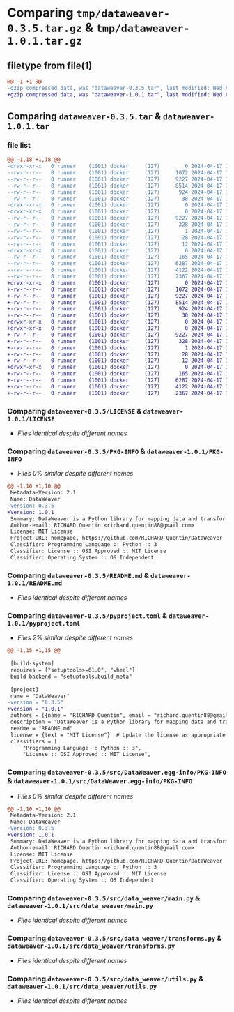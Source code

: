 # Comparing `tmp/dataweaver-0.3.5.tar.gz` & `tmp/dataweaver-1.0.1.tar.gz`

## filetype from file(1)

```diff
@@ -1 +1 @@
-gzip compressed data, was "dataweaver-0.3.5.tar", last modified: Wed Apr 17 12:22:41 2024, max compression
+gzip compressed data, was "dataweaver-1.0.1.tar", last modified: Wed Apr 17 12:24:30 2024, max compression
```

## Comparing `dataweaver-0.3.5.tar` & `dataweaver-1.0.1.tar`

### file list

```diff
@@ -1,18 +1,18 @@
-drwxr-xr-x   0 runner    (1001) docker     (127)        0 2024-04-17 12:22:41.608497 dataweaver-0.3.5/
--rw-r--r--   0 runner    (1001) docker     (127)     1072 2024-04-17 12:22:31.000000 dataweaver-0.3.5/LICENSE
--rw-r--r--   0 runner    (1001) docker     (127)     9227 2024-04-17 12:22:41.608497 dataweaver-0.3.5/PKG-INFO
--rw-r--r--   0 runner    (1001) docker     (127)     8514 2024-04-17 12:22:31.000000 dataweaver-0.3.5/README.md
--rw-r--r--   0 runner    (1001) docker     (127)      924 2024-04-17 12:22:31.000000 dataweaver-0.3.5/pyproject.toml
--rw-r--r--   0 runner    (1001) docker     (127)       38 2024-04-17 12:22:41.608497 dataweaver-0.3.5/setup.cfg
-drwxr-xr-x   0 runner    (1001) docker     (127)        0 2024-04-17 12:22:41.604497 dataweaver-0.3.5/src/
-drwxr-xr-x   0 runner    (1001) docker     (127)        0 2024-04-17 12:22:41.608497 dataweaver-0.3.5/src/DataWeaver.egg-info/
--rw-r--r--   0 runner    (1001) docker     (127)     9227 2024-04-17 12:22:41.000000 dataweaver-0.3.5/src/DataWeaver.egg-info/PKG-INFO
--rw-r--r--   0 runner    (1001) docker     (127)      328 2024-04-17 12:22:41.000000 dataweaver-0.3.5/src/DataWeaver.egg-info/SOURCES.txt
--rw-r--r--   0 runner    (1001) docker     (127)        1 2024-04-17 12:22:41.000000 dataweaver-0.3.5/src/DataWeaver.egg-info/dependency_links.txt
--rw-r--r--   0 runner    (1001) docker     (127)       28 2024-04-17 12:22:41.000000 dataweaver-0.3.5/src/DataWeaver.egg-info/requires.txt
--rw-r--r--   0 runner    (1001) docker     (127)       12 2024-04-17 12:22:41.000000 dataweaver-0.3.5/src/DataWeaver.egg-info/top_level.txt
-drwxr-xr-x   0 runner    (1001) docker     (127)        0 2024-04-17 12:22:41.608497 dataweaver-0.3.5/src/data_weaver/
--rw-r--r--   0 runner    (1001) docker     (127)      165 2024-04-17 12:22:31.000000 dataweaver-0.3.5/src/data_weaver/__init__.py
--rw-r--r--   0 runner    (1001) docker     (127)     6287 2024-04-17 12:22:31.000000 dataweaver-0.3.5/src/data_weaver/main.py
--rw-r--r--   0 runner    (1001) docker     (127)     4122 2024-04-17 12:22:31.000000 dataweaver-0.3.5/src/data_weaver/transforms.py
--rw-r--r--   0 runner    (1001) docker     (127)     2367 2024-04-17 12:22:31.000000 dataweaver-0.3.5/src/data_weaver/utils.py
+drwxr-xr-x   0 runner    (1001) docker     (127)        0 2024-04-17 12:24:30.976466 dataweaver-1.0.1/
+-rw-r--r--   0 runner    (1001) docker     (127)     1072 2024-04-17 12:24:18.000000 dataweaver-1.0.1/LICENSE
+-rw-r--r--   0 runner    (1001) docker     (127)     9227 2024-04-17 12:24:30.976466 dataweaver-1.0.1/PKG-INFO
+-rw-r--r--   0 runner    (1001) docker     (127)     8514 2024-04-17 12:24:18.000000 dataweaver-1.0.1/README.md
+-rw-r--r--   0 runner    (1001) docker     (127)      924 2024-04-17 12:24:18.000000 dataweaver-1.0.1/pyproject.toml
+-rw-r--r--   0 runner    (1001) docker     (127)       38 2024-04-17 12:24:30.976466 dataweaver-1.0.1/setup.cfg
+drwxr-xr-x   0 runner    (1001) docker     (127)        0 2024-04-17 12:24:30.976466 dataweaver-1.0.1/src/
+drwxr-xr-x   0 runner    (1001) docker     (127)        0 2024-04-17 12:24:30.976466 dataweaver-1.0.1/src/DataWeaver.egg-info/
+-rw-r--r--   0 runner    (1001) docker     (127)     9227 2024-04-17 12:24:30.000000 dataweaver-1.0.1/src/DataWeaver.egg-info/PKG-INFO
+-rw-r--r--   0 runner    (1001) docker     (127)      328 2024-04-17 12:24:30.000000 dataweaver-1.0.1/src/DataWeaver.egg-info/SOURCES.txt
+-rw-r--r--   0 runner    (1001) docker     (127)        1 2024-04-17 12:24:30.000000 dataweaver-1.0.1/src/DataWeaver.egg-info/dependency_links.txt
+-rw-r--r--   0 runner    (1001) docker     (127)       28 2024-04-17 12:24:30.000000 dataweaver-1.0.1/src/DataWeaver.egg-info/requires.txt
+-rw-r--r--   0 runner    (1001) docker     (127)       12 2024-04-17 12:24:30.000000 dataweaver-1.0.1/src/DataWeaver.egg-info/top_level.txt
+drwxr-xr-x   0 runner    (1001) docker     (127)        0 2024-04-17 12:24:30.976466 dataweaver-1.0.1/src/data_weaver/
+-rw-r--r--   0 runner    (1001) docker     (127)      165 2024-04-17 12:24:18.000000 dataweaver-1.0.1/src/data_weaver/__init__.py
+-rw-r--r--   0 runner    (1001) docker     (127)     6287 2024-04-17 12:24:18.000000 dataweaver-1.0.1/src/data_weaver/main.py
+-rw-r--r--   0 runner    (1001) docker     (127)     4122 2024-04-17 12:24:18.000000 dataweaver-1.0.1/src/data_weaver/transforms.py
+-rw-r--r--   0 runner    (1001) docker     (127)     2367 2024-04-17 12:24:18.000000 dataweaver-1.0.1/src/data_weaver/utils.py
```

### Comparing `dataweaver-0.3.5/LICENSE` & `dataweaver-1.0.1/LICENSE`

 * *Files identical despite different names*

### Comparing `dataweaver-0.3.5/PKG-INFO` & `dataweaver-1.0.1/PKG-INFO`

 * *Files 0% similar despite different names*

```diff
@@ -1,10 +1,10 @@
 Metadata-Version: 2.1
 Name: DataWeaver
-Version: 0.3.5
+Version: 1.0.1
 Summary: DataWeaver is a Python library for mapping data and transform object to an other. It offers flexible field mapping through a simple configuration object, enabling easy data integration and transformation for analysis and processing.
 Author-email: RICHARD Quentin <richard.quentin88@gmail.com>
 License: MIT License
 Project-URL: homepage, https://github.com/RICHARD-Quentin/DataWeaver
 Classifier: Programming Language :: Python :: 3
 Classifier: License :: OSI Approved :: MIT License
 Classifier: Operating System :: OS Independent
```

### Comparing `dataweaver-0.3.5/README.md` & `dataweaver-1.0.1/README.md`

 * *Files identical despite different names*

### Comparing `dataweaver-0.3.5/pyproject.toml` & `dataweaver-1.0.1/pyproject.toml`

 * *Files 2% similar despite different names*

```diff
@@ -1,15 +1,15 @@
 
 [build-system]
 requires = ["setuptools>=61.0", "wheel"]
 build-backend = "setuptools.build_meta"
 
 [project]
 name = "DataWeaver"
-version = "0.3.5"
+version = "1.0.1"
 authors = [{name = "RICHARD Quentin", email = "richard.quentin88@gmail.com"}]
 description = "DataWeaver is a Python library for mapping data and transform object to an other. It offers flexible field mapping through a simple configuration object, enabling easy data integration and transformation for analysis and processing."
 readme = "README.md"
 license = {text = "MIT License"}  # Update the license as appropriate
 classifiers = [
     "Programming Language :: Python :: 3",
     "License :: OSI Approved :: MIT License",
```

### Comparing `dataweaver-0.3.5/src/DataWeaver.egg-info/PKG-INFO` & `dataweaver-1.0.1/src/DataWeaver.egg-info/PKG-INFO`

 * *Files 0% similar despite different names*

```diff
@@ -1,10 +1,10 @@
 Metadata-Version: 2.1
 Name: DataWeaver
-Version: 0.3.5
+Version: 1.0.1
 Summary: DataWeaver is a Python library for mapping data and transform object to an other. It offers flexible field mapping through a simple configuration object, enabling easy data integration and transformation for analysis and processing.
 Author-email: RICHARD Quentin <richard.quentin88@gmail.com>
 License: MIT License
 Project-URL: homepage, https://github.com/RICHARD-Quentin/DataWeaver
 Classifier: Programming Language :: Python :: 3
 Classifier: License :: OSI Approved :: MIT License
 Classifier: Operating System :: OS Independent
```

### Comparing `dataweaver-0.3.5/src/data_weaver/main.py` & `dataweaver-1.0.1/src/data_weaver/main.py`

 * *Files identical despite different names*

### Comparing `dataweaver-0.3.5/src/data_weaver/transforms.py` & `dataweaver-1.0.1/src/data_weaver/transforms.py`

 * *Files identical despite different names*

### Comparing `dataweaver-0.3.5/src/data_weaver/utils.py` & `dataweaver-1.0.1/src/data_weaver/utils.py`

 * *Files identical despite different names*

